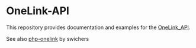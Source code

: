 # OneLink-API

This repository provides documentation and examples for the [OneLink_API](https://github.com/TransPerfect-Translations/OneLink-API/blob/master/OneLink_API.md).


See also [php-onelink](https://github.com/swichers/php-onelink) by swichers
